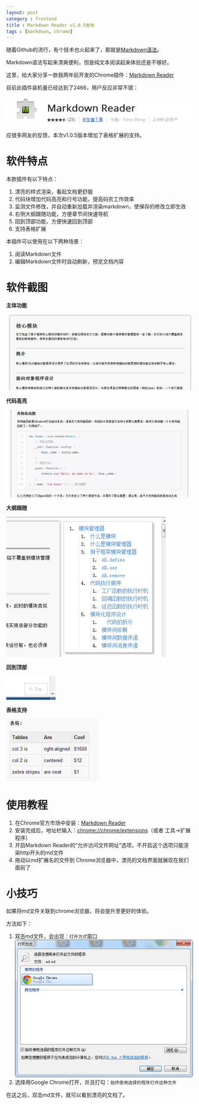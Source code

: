 ```yaml
---
layout: post
category : frontend
title : Markdown Reader v1.0.5发布
tags : [markdown, chrome]
---
```



随着Github的流行，有个技术也火起来了，那就是[Markdown语法](http://zh.wikipedia.org/zh/Markdown)。

Markdown语法写起来清爽便利，但是纯文本阅读起来体验还是不够好。

这里，给大家分享一款我两年前开发的Chrome插件：[Markdown Reader](https://chrome.google.com/webstore/detail/gpoigdifkoadgajcincpilkjmejcaanc)

目前此插件装机量已经达到了2466，用户反应非常不错：

![0](/images/md0.png)

应很多网友的反馈，本次v1.0.5版本增加了表格扩展的支持。

软件特点
=========================

本款插件有以下特点：

1. 漂亮的样式渲染，看起文档更舒服
2. 代码块增加代码高亮和行号功能，提高码农工作效率
3. 监测文件修改，并自动重新加载并渲染markdown，使保存的修改立即生效
4. 右侧大纲跟随功能，方便章节间快速导航
5. 回到顶部功能，方便快速回到顶部
6. 支持表格扩展

本插件可以使用在以下两种场景：

1. 阅读Markdown文件
2. 编辑Markdown文件时自动刷新，预览文档内容

软件截图
=========================

**主体功能**

![1](/images/md1.png)

**代码高亮**

![2](/images/md2.png)

**大纲跟随**

![3](/images/md3.png)

**回到顶部**

![4](/images/md4.png)

**表格支持**

![5](/images/md5.png)

使用教程
==========================

1. 在Chrome官方市场中安装：[Markdown Reader](https://chrome.google.com/webstore/detail/gpoigdifkoadgajcincpilkjmejcaanc)
2. 安装完成后，地址栏输入：[chrome://chrome/extensions](chrome://chrome/extensions)（或者 工具->扩展程序）
3. 开启Markdown Reader的“允许访问文件网址”选项，不开启这个选项只能渲染http开头的md文件
4. 拖动以md扩展名的文件到 Chrome浏览器中，漂亮的文档界面就展现在我们面前了

小技巧
=========================

如果将md文件关联到chrome浏览器，将会提升至更好的体验。

方法如下：

1. 双击md文件，会出现：`打开方式`窗口
    ![6](/images/md6.png)
2. 选择用Google Chrome打开，并且打勾：`始终使用选择的程序打开这种文件`

在这之后，双击md文件，就可以看到漂亮的文档了。